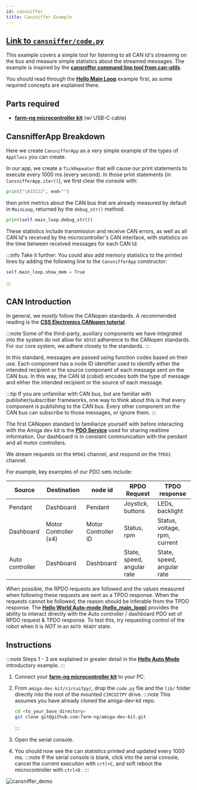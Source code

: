 ```yaml
---
id: cansniffer
title: Cansniffer Example
---
```


## [Link to `cansniffer/code.py`](https://github.com/farm-ng/amiga-dev-kit/blob/main/circuitpy/examples/cansniffer/code.py)

This example covers a simple tool for listening to all CAN Id's
streaming on the bus
and measure simple statistics about the streamed messages.
The example is inspired by the
[**cansniffer command line tool from can-utils**](https://manpages.debian.org/testing/can-utils/cansniffer.1.en.html).

You should read through the
[**Hello Main Loop**](/examples/hello_main_loop/README.md)
example first, as some required concepts are explained there.

## Parts required

- [**farm-ng microcontroller kit**](https://farm-ng.com/products/microcontroller-kit) (w/ USB-C cable)

## CansnifferApp Breakdown

Here we create `CansnifferApp` as a very simple example of the
types of `AppClass` you can create.

In our app, we create a `TickRepeater` that will cause our print
statements to execute every 1000 ms (every second).
In those print statements (in `CansnifferApp.iter()`), we first
clear the console with:

```Python
print("\033[2J", end="")
```

then print metrics about the CAN bus that are already measured by
default in `MainLoop`, returned by the `debug_str()` method.

```Python
print(self.main_loop.debug_str())
```

These statistics include transmission and receive CAN errors,
as well as all CAN Id's received by the microcontroller's CAN
interface, with statistics on the time between received messages
for each CAN Id.

:::info Take it further:
You could also add memory statistics to the printed lines
by adding the following line to the `CansnifferApp` constructor:

```Python
self.main_loop.show_mem = True
```

:::

## CAN Introduction

In general, we *mostly* follow the CANopen standards.
A recommended reading is the
[**CSS Electronics CANopen tutorial**](https://www.csselectronics.com/pages/canopen-tutorial-simple-intro).

:::note
Some of the third-party, auxiliary components we have integrated
into the system do not allow for strict adherence to the CANopen
standards.
For our core system, we adhere closely to the standards.
:::

In this standard, messages are passed using function codes based
on their use.
Each component has a node ID identifier used to identify either
the intended recipient or the source component of each message
sent on the CAN bus.
In this way, the CAN Id (cobid) encodes both the type of message
and either the intended recipient or the source of each message.

:::tip
If you are unfamiliar with CAN bus,
but are familiar with publisher/subscriber frameworks,
one way to think about this is that every component is publishing
to the CAN bus.
Every other component on the CAN bus can subscribe to those
messages, or ignore them.
:::

The first CANopen standard to familiarize yourself with before
interacting with the Amiga dev kit is the
[**PDO Service**](https://www.csselectronics.com/pages/canopen-tutorial-simple-intro#pdo-process-data-object) used for
sharing realtime information.
Our dashboard is in constant communication with the pendant and
all motor controllers.

We stream requests on the `RPDO1` channel, and respond on the
`TPDO1` channel.

For example, key examples of our PDO sets include:

| Source          | Destination           | node id             | RPDO Request               | TPDO response                 |
| --------------- | --------------------- | ------------------- | -------------------------- | ----------------------------- |
| Pendant         | Dashboard             | Pendant             | Joystick, buttons          | LEDs, backlight               |
| Dashboard       | Motor Controller (x4) | Motor Controller ID | Status, rpm                | Status, voltage, rpm, current |
| Auto controller | Dashboard             | Dashboard           | State, speed, angular rate | State, speed, angular rate    |

When possible, the RPDO requests are followed and the values
measured when following these requests are sent as a TPDO
response.
When the requests cannot be followed, the reason should be
inferable from the TPDO response.
The [**Hello World Auto-mode (hello_main_loop)**](/examples/hello_main_loop/README.md) provides the ability to interact
directly with the Auto controller / dashboard PDO set of RPDO
request & TPDO response.
To test this, try requesting control of the robot when it is
*NOT* in an `AUTO READY` state.

## Instructions

:::note
Steps 1 - 3 are explained in greater detail in the
[**Hello Auto Mode**](/examples/hello_main_loop/README.md)
introductory example.
:::

1. Connect your
[**farm-ng microcontroller kit**](https://farm-ng.com/products/microcontroller-kit)
to your PC.
2. From `amiga-dev-kit/circuitpy/`, drop the `code.py` file and
the `lib/` folder directly into the root of the mounted
`CIRCUITPY` drive.
    :::note
    This assumes you have already cloned the amiga-dev-kit repo.

    ```bash
    cd <to_your_base_directory>
    git clone git@github.com:farm-ng/amiga-dev-kit.git
    ```

    :::
3. Open the serial console.
4. You should now see the can statistics printed and updated
every 1000 ms.
:::note
If the serial console is blank, click into the serial console,
cancel the current execution with `crtl+C`, and soft reboot the
microcontroller with `ctrl+D` .
:::

<!-- <p align="center">
<img src="./assets/cansniffer_demo.png" alt="drawing" width="300"/>
</p> -->
![cansniffer_demo](https://user-images.githubusercontent.com/53625197/187537132-e89ea79b-2ae1-4ccb-9d9a-8f3ffd899565.png)
